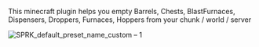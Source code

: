 This minecraft plugin helps you empty Barrels, Chests, BlastFurnaces, Dispensers, Droppers, Furnaces, Hoppers from your chunk / world / server

![SPRK_default_preset_name_custom – 1](https://user-images.githubusercontent.com/52797753/121708260-04b98f00-caf5-11eb-9bfd-084a55c7b3b1.png)
